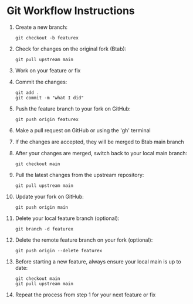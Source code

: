 # Git Workflow Instructions

1. Create a new branch:
   ```
   git checkout -b featurex
   ```

2. Check for changes on the original fork (Btab):
   ```
   git pull upstream main
   ```

3. Work on your feature or fix

4. Commit the changes:
   ```
   git add .
   git commit -m "what I did"
   ```

5. Push the feature branch to your fork on GitHub:
   ```
   git push origin featurex
   ```

6. Make a pull request on GitHub or using the 'gh' terminal

7. If the changes are accepted, they will be merged to Btab main branch

8. After your changes are merged, switch back to your local main branch:
   ```
   git checkout main
   ```

9. Pull the latest changes from the upstream repository:
   ```
   git pull upstream main
   ```

10. Update your fork on GitHub:
    ```
    git push origin main
    ```

11. Delete your local feature branch (optional):
    ```
    git branch -d featurex
    ```

12. Delete the remote feature branch on your fork (optional):
    ```
    git push origin --delete featurex
    ```

13. Before starting a new feature, always ensure your local main is up to date:
    ```
    git checkout main
    git pull upstream main
    ```

14. Repeat the process from step 1 for your next feature or fix